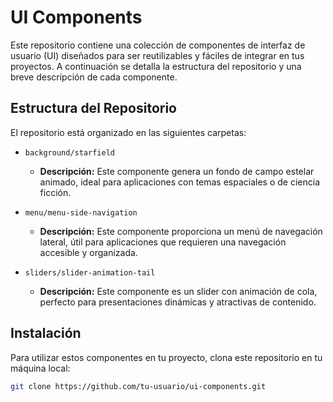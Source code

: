 # UI Components

Este repositorio contiene una colección de componentes de interfaz de usuario (UI) diseñados para ser reutilizables y fáciles de integrar en tus proyectos. A continuación se detalla la estructura del repositorio y una breve descripción de cada componente.

## Estructura del Repositorio

El repositorio está organizado en las siguientes carpetas:

- `background/starfield`
  - **Descripción:** Este componente genera un fondo de campo estelar animado, ideal para aplicaciones con temas espaciales o de ciencia ficción.

- `menu/menu-side-navigation`
  - **Descripción:** Este componente proporciona un menú de navegación lateral, útil para aplicaciones que requieren una navegación accesible y organizada.


- `sliders/slider-animation-tail`
  - **Descripción:** Este componente es un slider con animación de cola, perfecto para presentaciones dinámicas y atractivas de contenido.

## Instalación

Para utilizar estos componentes en tu proyecto, clona este repositorio en tu máquina local:

```bash
git clone https://github.com/tu-usuario/ui-components.git
